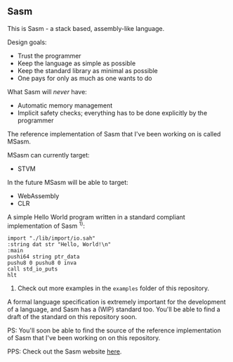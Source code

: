 Sasm
----
This is Sasm - a stack based, assembly-like language.

Design goals:
- Trust the programmer
- Keep the language as simple as possible
- Keep the standard library as minimal as possible
- One pays for only as much as one wants to do

What Sasm will *never* have:
- Automatic memory management
- Implicit safety checks; everything has to be done explicitly by the programmer

The reference implementation of Sasm that I've been working on is called MSasm.

MSasm can currently target:
- STVM

In the future MSasm will be able to target:
- WebAssembly
- CLR

A simple Hello World program written in a standard compliant implementation of Sasm <sup>1)</sup>:

    import "./lib/import/io.sah"   
    :string dat str "Hello, World!\n"
    :main
    pushi64 string ptr_data
    pushu8 0 pushu8 0 inva
    call std_io_puts
    hlt

1) Check out more examples in the `examples` folder of this repository.

A formal language specification is extremely important for the development of a language, and Sasm has a (WIP) standard too. You'll be able to find a draft of the standard on this repository soon.

PS: You'll soon be able to find the source of the reference implementation of Sasm that I've been working on on this repository.

PPS: Check out the Sasm website [here](https://sites.google.com/view/sasm-lang/sasm-home).
